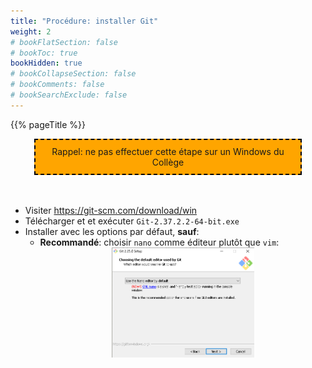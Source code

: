 ```yaml
---
title: "Procédure: installer Git"
weight: 2
# bookFlatSection: false
# bookToc: true
bookHidden: true
# bookCollapseSection: false
# bookComments: false
# bookSearchExclude: false
---
```


{{% pageTitle %}}

<center>
<div style="background-color:orange;width:80%;border:2px dashed black;padding:10px">
Rappel: ne pas effectuer cette étape sur un Windows du Collège
</div>
</center>

<br>
<br>


* Visiter <a href="https://git-scm.com/download/win" target="_blank">https://git-scm.com/download/win</a>
* Télécharger et et exécuter `Git-2.37.2.2-64-bit.exe`
* Installer avec les options par défaut, **sauf**:
	* **Recommandé**: choisir `nano` comme éditeur plutôt que `vim`:
        <center>
        <img width="50%" src="git_vim.png"/>
        </center>



